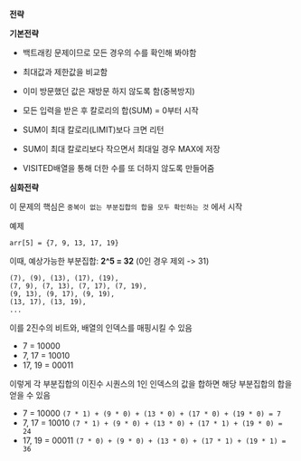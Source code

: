 __전략__

__기본전략__

- 백트래킹 문제이므로 모든 경우의 수를 확인해 봐야함
- 최대값과 제한값을 비교함
- 이미 방문했던 값은 재방문 하지 않도록 함(중복방지)

- 모든 입력을 받은 후 칼로리의 합(SUM) = 0부터 시작
- SUM이 최대 칼로리(LIMIT)보다 크면 리턴
- SUM이 최대 칼로리보다 작으면서 최대일 경우 MAX에 저장
- VISITED배열을 통해 더한 수를 또 더하지 않도록 만들어줌

__심화전략__

이 문제의 핵심은 `중복이 없는 부분집합의 합을 모두 확인하는 것` 에서 시작

예제

`arr[5] = {7, 9, 13, 17, 19}`

이때, 예상가능한 부분집합: __2^5 = 32__ (0인 경우 제외 -> 31)

```
(7), (9), (13), (17), (19),
(7, 9), (7, 13), (7, 17), (7, 19),
(9, 13), (9, 17), (9, 19),
(13, 17), (13, 19),
...
```

이를 2진수의 비트와, 배열의 인덱스를 매핑시킬 수 있음

- 7 = 10000
- 7, 17 = 10010
- 17, 19 = 00011

이렇게 각 부분집합의 이진수 시퀀스의 1인 인덱스의 값을 합하면 해당 부분집합의 합을 얻을 수 있음

- 7 = 10000
    `(7 * 1) + (9 * 0) + (13 * 0) + (17 * 0) + (19 * 0) = 7`
- 7, 17 = 10010
    `(7 * 1) + (9 * 0) + (13 * 0) + (17 * 1) + (19 * 0) = 24`
- 17, 19 = 00011
    `(7 * 0) + (9 * 0) + (13 * 0) + (17 * 1) + (19 * 1) = 36`
